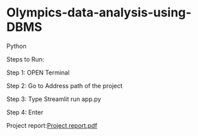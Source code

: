 # Olympics-data-analysis-using-DBMS
Python

 Steps to Run:

Step 1: OPEN Terminal

Step 2: Go to Address path of the project

Step 3: Type Streamlit run app.py

Step 4: Enter

Project report:[Project report.pdf](https://github.com/user-attachments/files/18718063/Project.report.pdf)
